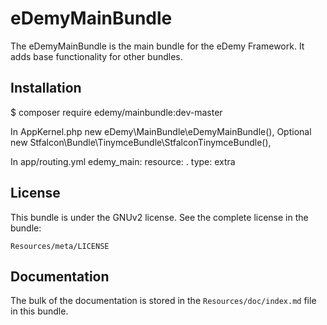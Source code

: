 eDemyMainBundle
=============

The eDemyMainBundle is the main bundle for the eDemy Framework. It adds base functionality for other bundles.

Installation
------------

$ composer require edemy/mainbundle:dev-master

In AppKernel.php
new eDemy\MainBundle\eDemyMainBundle(),
Optional
new Stfalcon\Bundle\TinymceBundle\StfalconTinymceBundle(),

In app/routing.yml
edemy_main:
    resource: .
    type: extra

License
-------

This bundle is under the GNUv2 license. See the complete license in the bundle:

    Resources/meta/LICENSE

Documentation
-------------

The bulk of the documentation is stored in the `Resources/doc/index.md`
file in this bundle.

